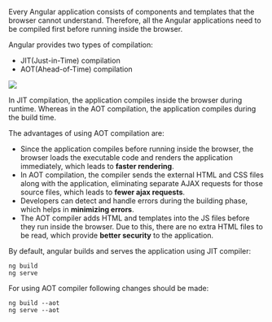 Every Angular application consists of components and templates that the browser cannot understand. Therefore, all the Angular applications need to be compiled first before running inside the browser.

Angular provides two types of compilation:

-   JIT(Just-in-Time) compilation
-   AOT(Ahead-of-Time) compilation

![](https://d3n0h9tb65y8q.cloudfront.net/public_assets/assets/000/003/674/original/AOT_compilation.png?1660285110)

In JIT compilation, the application compiles inside the browser during runtime. Whereas in the AOT compilation, the application compiles during the build time.

The advantages of using AOT compilation are:

-   Since the application compiles before running inside the browser, the browser loads the executable code and renders the application immediately, which leads to **faster rendering**.
-   In AOT compilation, the compiler sends the external HTML and CSS files along with the application, eliminating separate AJAX requests for those source files, which leads to **fewer ajax requests**.
-   Developers can detect and handle errors during the building phase, which helps in **minimizing errors**.
-   The AOT compiler adds HTML and templates into the JS files before they run inside the browser. Due to this, there are no extra HTML files to be read, which provide **better security** to the application.

By default, angular builds and serves the application using JIT compiler:

```plaintext
ng build
ng serve
```

For using AOT compiler following changes should be made:

```plaintext
ng build --aot
ng serve --aot
```
